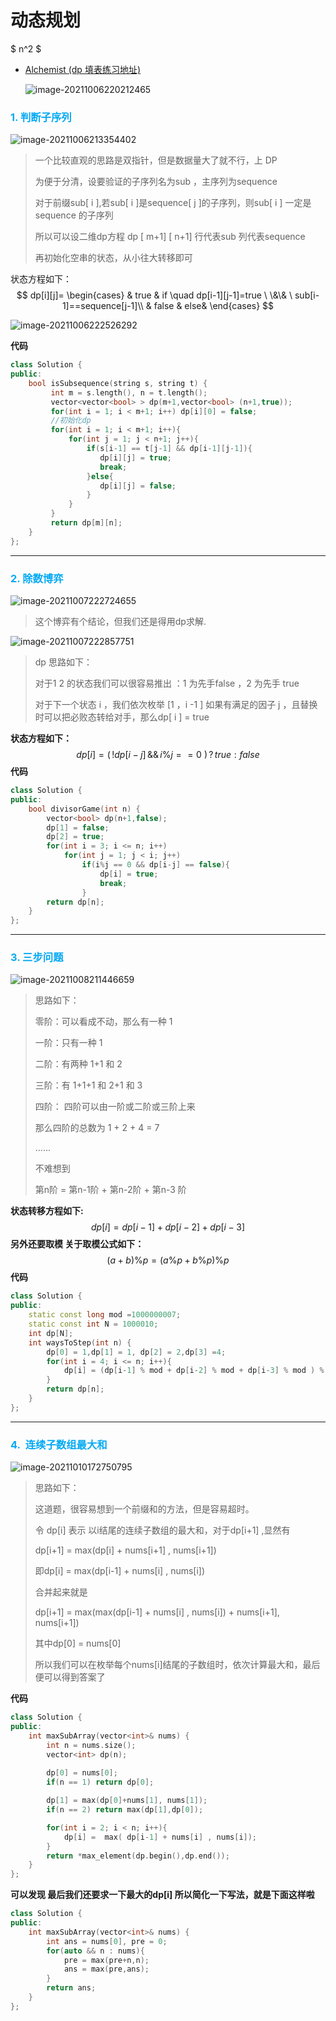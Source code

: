 

#                                        动态规划

$ n^2 $

* [Alchemist (dp 填表练习地址)](https://alchemist-al.com/algorithms/is-subsequence)

  ![image-20211006220212465](https://i.loli.net/2021/10/06/7JsHx1ilO3bLvQB.png)

### <font color =03A9F4>1. 判断子序列</font>

![image-20211006213354402](https://i.loli.net/2021/10/06/Mmlwo5HJLOVdav2.png)

> 一个比较直观的思路是双指针，但是数据量大了就不行，上 DP
>
> 为便于分清，设要验证的子序列名为sub ，主序列为sequence
>
> 对于前缀sub[ i ],若sub[ i ]是sequence[ j ]的子序列，则sub[ i ] 一定是sequence 的子序列
>
> 所以可以设二维dp方程 dp [ m+1] [ n+1] 行代表sub 列代表sequence
>
> 再初始化空串的状态，从小往大转移即可

状态方程如下：
$$
dp[i][j]=
\begin{cases}
  & true & if \quad dp[i-1][j-1]=true \ \&\& \ sub[i-1]==sequence[j-1]\\
  & false & else& 
\end{cases}
$$



![image-20211006222526292](https://i.loli.net/2021/10/06/ThCizdvUI2cxYm1.png)

**代码**

```c++
class Solution {
public:
    bool isSubsequence(string s, string t) {
         int m = s.length(), n = t.length();
         vector<vector<bool> > dp(m+1,vector<bool> (n+1,true));
         for(int i = 1; i < m+1; i++) dp[i][0] = false;
         //初始化dp
         for(int i = 1; i < m+1; i++){
             for(int j = 1; j < n+1; j++){
                 if(s[i-1] == t[j-1] && dp[i-1][j-1]){
                    dp[i][j] = true;
                    break;
                 }else{
                    dp[i][j] = false; 
                 }
             }
         }
         return dp[m][n];
    }
};
```





---



### <font color =03A9F4>2. 除数博弈</font>

![image-20211007222724655](https://i.loli.net/2021/10/07/869qldbYefzQgns.png)

> 这个博弈有个结论，但我们还是得用dp求解.

![image-20211007222857751](https://i.loli.net/2021/10/07/qiYzydCA1f6RHDZ.png)

> dp 思路如下：
>
> 对于1 2 的状态我们可以很容易推出 ：1 为先手false ，2 为先手 true
>
> 对于下一个状态 i ，我们依次枚举 [1 ，i -1 ]  如果有满足的因子 j ，且替换时可以把必败态转给对手，那么dp[ i ] = true

**状态方程如下：**
$$
dp[i] = ( \, !dp[i-j] \, \&\& \, i \% j == 0 \ )\, ? \,true : false
$$
**代码**

```c++
class Solution {
public:
    bool divisorGame(int n) {
        vector<bool> dp(n+1,false);
        dp[1] = false;
        dp[2] = true;
        for(int i = 3; i <= n; i++)
            for(int j = 1; j < i; j++)
                if(i%j == 0 && dp[i-j] == false){
                    dp[i] = true;
                    break;
                }
        return dp[n];
    }
};
```





---



### <font color='03A9F4'>3. 三步问题</font>

![image-20211008211446659](https://i.loli.net/2021/10/08/mitf78Pn9oyeW3B.png)

> 思路如下：
>
> 零阶：可以看成不动，那么有一种 1
>
> 一阶：只有一种 1
>
> 二阶：有两种 1+1 和 2
>
> 三阶：有 1+1+1 和 2+1 和 3
>
> 四阶： 四阶可以由一阶或二阶或三阶上来
>
> 那么四阶的总数为 1 + 2 + 4 = 7
>
> ......
>
> 不难想到
>
> 第n阶 = 第n-1阶 + 第n-2阶 + 第n-3 阶

**状态转移方程如下:**
$$
dp[i] = dp[i-1] + dp[i-2] + dp[i-3]
$$
**另外还要取模 关于取模公式如下：**
$$
(a+b) \% p = (a \% p + b \% p) \% p
$$
**代码**

```c++
class Solution {
public:
    static const long mod =1000000007;
    static const int N = 1000010;
    int dp[N];
    int waysToStep(int n) { 
        dp[0] = 1,dp[1] = 1, dp[2] = 2,dp[3] =4;
        for(int i = 4; i <= n; i++){
            dp[i] = (dp[i-1] % mod + dp[i-2] % mod + dp[i-3] % mod ) % mod;
        }
        return dp[n];
    }
};
```





___

### <font color='03A9F4'>4.  连续子数组最大和</font>

![image-20211010172750795](https://i.loli.net/2021/10/10/YF7GpRoxfunmMIU.png)

>思路如下：
>
>这道题，很容易想到一个前缀和的方法，但是容易超时。
>
>令 dp[i] 表示 以i结尾的连续子数组的最大和，对于dp[i+1] ,显然有
>
>dp[i+1] = max(dp[i] + nums[i+1] , nums[i+1])
>
>即dp[i] = max(dp[i-1] + nums[i] , nums[i])
>
>合并起来就是
>
>dp[i+1] = max(max(dp[i-1] + nums[i] , nums[i]) + nums[i+1], nums[i+1])
>
>其中dp[0] = nums[0]
>
>所以我们可以在枚举每个nums[i]结尾的子数组时，依次计算最大和，最后便可以得到答案了

**代码**

```c++
class Solution {
public:
    int maxSubArray(vector<int>& nums) {
        int n = nums.size();
        vector<int> dp(n);
        
        dp[0] = nums[0];
        if(n == 1) return dp[0];

        dp[1] = max(dp[0]+nums[1], nums[1]);
        if(n == 2) return max(dp[1],dp[0]);

        for(int i = 2; i < n; i++){
            dp[i] =  max( dp[i-1] + nums[i] , nums[i]);
        }
        return *max_element(dp.begin(),dp.end());
    }
};
```

**可以发现 最后我们还要求一下最大的dp[i] 所以简化一下写法，就是下面这样啦**

```c++
class Solution {
public:
    int maxSubArray(vector<int>& nums) {
        int ans = nums[0], pre = 0;
        for(auto && n : nums){
            pre = max(pre+n,n);
            ans = max(pre,ans);
        }
        return ans;
    }
};
```

